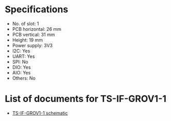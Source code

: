 # Specifications
- No. of slot: 1
- PCB horizontal: 26 mm
- PCB vertical: 31 mm
- Height: 19 mm
- Power supply: 3V3
- I2C: Yes
- UART: Yes
- SPI: No
- DIO:  Yes
- AIO:  Yes
- Others: No

# List of documents for TS-IF-GROV1-1
- [TS-IF-GROV1-1 schematic](TS-IF-GROV1-1_SCH.pdf)
